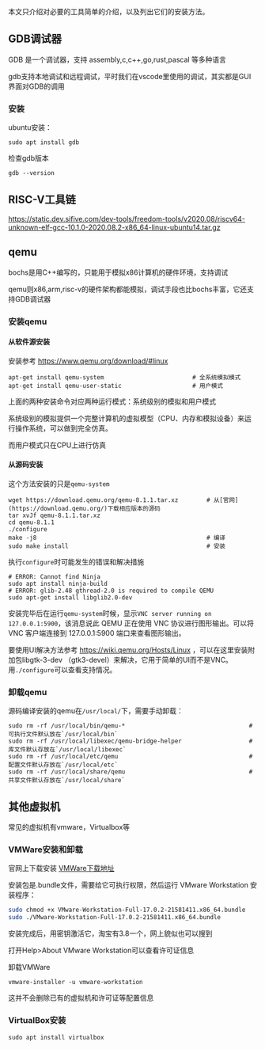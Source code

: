 本文只介绍对必要的工具简单的介绍，以及列出它们的安装方法。

## GDB调试器

GDB 是一个调试器，支持 assembly,c,c++,go,rust,pascal 等多种语言

gdb支持本地调试和远程调试，平时我们在vscode里使用的调试，其实都是GUI界面对GDB的调用

### 安装

ubuntu安装：

```
sudo apt install gdb
```

检查gdb版本

```
gdb --version
```

## RISC-V工具链

https://static.dev.sifive.com/dev-tools/freedom-tools/v2020.08/riscv64-unknown-elf-gcc-10.1.0-2020.08.2-x86_64-linux-ubuntu14.tar.gz

## qemu

bochs是用C++编写的，只能用于模拟x86计算机的硬件环境，支持调试

qemu则x86,arm,risc-v的硬件架构都能模拟，调试手段也比bochs丰富，它还支持GDB调试器

### 安装qemu

#### 从软件源安装

安装参考 https://www.qemu.org/download/#linux

```shell
apt-get install qemu-system							# 全系统模拟模式
apt-get install qemu-user-static 					# 用户模式
```

上面的两种安装命令对应两种运行模式：系统级别的模拟和用户模式

系统级别的模拟提供一个完整计算机的虚拟模型（CPU、内存和模拟设备）来运行操作系统，可以做到完全仿真。

而用户模式只在CPU上进行仿真

#### 从源码安装

这个方法安装的只是`qemu-system`

```shell
wget https://download.qemu.org/qemu-8.1.1.tar.xz		# 从[官网](https://download.qemu.org/)下载相应版本的源码
tar xvJf qemu-8.1.1.tar.xz
cd qemu-8.1.1
./configure
make -j8												# 编译
sudo make install										# 安装
```

执行`configure`时可能发生的错误和解决措施

```shell
# ERROR: Cannot find Ninja										
sudo apt install ninja-build
# ERROR: glib-2.48 gthread-2.0 is required to compile QEMU			
sudo apt-get install libglib2.0-dev
```

安装完毕后在运行`qemu-system`时候，显示`VNC server running on 127.0.0.1:5900`，该消息说此 QEMU 正在使用 VNC 协议进行图形输出。可以将 VNC 客户端连接到 127.0.0.1:5900 端口来查看图形输出。

要使用UI解决方法参考 https://wiki.qemu.org/Hosts/Linux ，可以在这里安装附加包libgtk-3-dev （gtk3-devel）来解决，它用于简单的UI而不是VNC。用`./configure`可以查看支持情况。

### 卸载qemu

源码编译安装的qemu在`/usr/local/`下，需要手动卸载：

```shell
sudo rm -rf /usr/local/bin/qemu-*									#可执行文件默认放在`/usr/local/bin`
sudo rm -rf /usr/local/libexec/qemu-bridge-helper					#库文件默认存放在`/usr/local/libexec`
sudo rm -rf /usr/local/etc/qemu										#配置文件默认存放在`/usr/local/etc`
sudo rm -rf /usr/local/share/qemu									#共享文件默认存放在`/usr/local/share`
```

## 其他虚拟机

常见的虚拟机有vmware，Virtualbox等

### VMWare安装和卸载

官网上下载安装	[VMWare下载地址](https://www.vmware.com/products/workstation-pro/workstation-pro-evaluation.html)

安装包是.bundle文件，需要给它可执行权限，然后运行 VMware Workstation 安装程序：

```bash
sudo chmod +x VMware-Workstation-Full-17.0.2-21581411.x86_64.bundle
sudo ./VMware-Workstation-Full-17.0.2-21581411.x86_64.bundle
```

安装完成后，用密钥激活它，淘宝有3.8一个，网上貌似也可以搜到

打开Help>About VMware Workstation可以查看许可证信息

卸载VMWare

```
vmware-installer -u vmware-workstation
```

这并不会删除已有的虚拟机和许可证等配置信息

### VirtualBox安装

```
sudo apt install virtualbox
```
